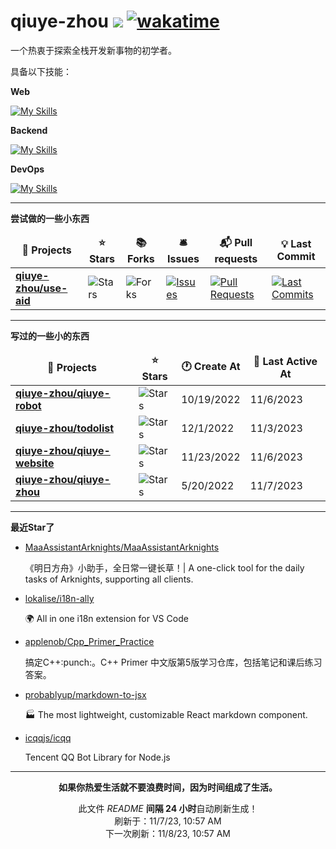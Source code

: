 # qiuye-zhou ![](https://visitor-badge.laobi.icu/badge?page_id=qiuye-zhou.readme) [![wakatime](https://wakatime.com/badge/user/9213dc96-df0d-4e66-b0bb-50f9e04e988c.svg)](https://wakatime.com/@9213dc96-df0d-4e66-b0bb-50f9e04e988c)

一个热衷于探索全栈开发新事物的初学者。

具备以下技能：

**Web**

[![My Skills](https://skillicons.dev/icons?i=html,css,js,ts,vue,sass,tailwind,vite,react,nextjs,jest,rollupjs&perline=10)](https://skillicons.dev)

**Backend**

[![My Skills](https://skillicons.dev/icons?i=nestjs,express,nodejs,mysql,mongodb,redis&perline=10)](https://skillicons.dev)

**DevOps**

[![My Skills](https://skillicons.dev/icons?i=github,vscode,git,stackoverflow,githubactions&perline=10)](https://skillicons.dev)

------------

**尝试做的一些小东西**

<table><thead align=center><tr border: none;><td><b>🎁 Projects</b></td><td><b>⭐ Stars</b></td><td><b>📚 Forks</b></td><td><b>🛎 Issues</b></td><td><b>📬 Pull requests</b></td><td><b>💡 Last Commit</b></td></tr></thead><tbody><tr><td><a href=https://github.com/qiuye-zhou/use-aid><b>qiuye-zhou/use-aid</b></a></td><td><img alt=Stars src="https://img.shields.io/github/stars/qiuye-zhou/use-aid?style=flat-square&labelColor=343b41"></td><td><img alt=Forks src="https://img.shields.io/github/forks/qiuye-zhou/use-aid?style=flat-square&labelColor=343b41"></td><td><a href=https://github.com/qiuye-zhou/use-aid/issues target=_blank><img alt=Issues src="https://img.shields.io/github/issues/qiuye-zhou/use-aid?style=flat-square&labelColor=343b41"></a></td><td><a href=https://github.com/qiuye-zhou/use-aid/pulls target=_blank><img alt="Pull Requests"src="https://img.shields.io/github/issues-pr/qiuye-zhou/use-aid?style=flat-square&labelColor=343b41"></a></td><td><a href=https://github.com/qiuye-zhou/use-aid/commits target=_blank><img alt="Last Commits"src="https://img.shields.io/github/last-commit/qiuye-zhou/use-aid?style=flat-square&labelColor=343b41"></a></td></tr></tbody></table>

------------


**写过的一些小的东西**

<table><thead align=center><tr border: none;><td><b>🎁 Projects</b></td><td><b>⭐ Stars</b></td><td><b>🕐 Create At</b></td><td><b>📅 Last Active At</b></td></tr></thead><tbody><tr><td><a href=https://github.com/qiuye-zhou/qiuye-robot target=_blank><b>qiuye-zhou/qiuye-robot</b></a></td><td><img alt=Stars src="https://img.shields.io/github/stars/qiuye-zhou/qiuye-robot?style=flat-square&labelColor=343b41"></td><td>10/19/2022</td><td>11/6/2023</td></tr><tr><td><a href=https://github.com/qiuye-zhou/todolist target=_blank><b>qiuye-zhou/todolist</b></a></td><td><img alt=Stars src="https://img.shields.io/github/stars/qiuye-zhou/todolist?style=flat-square&labelColor=343b41"></td><td>12/1/2022</td><td>11/3/2023</td></tr><tr><td><a href=https://github.com/qiuye-zhou/qiuye-website target=_blank><b>qiuye-zhou/qiuye-website</b></a></td><td><img alt=Stars src="https://img.shields.io/github/stars/qiuye-zhou/qiuye-website?style=flat-square&labelColor=343b41"></td><td>11/23/2022</td><td>11/6/2023</td></tr><tr><td><a href=https://github.com/qiuye-zhou/qiuye-zhou target=_blank><b>qiuye-zhou/qiuye-zhou</b></a></td><td><img alt=Stars src="https://img.shields.io/github/stars/qiuye-zhou/qiuye-zhou?style=flat-square&labelColor=343b41"></td><td>5/20/2022</td><td>11/7/2023</td></tr></tbody></table>

------------

**最近Star了**

<ul><li><a href=https://github.com/MaaAssistantArknights/MaaAssistantArknights>MaaAssistantArknights/MaaAssistantArknights</a><p>《明日方舟》小助手，全日常一键长草！| A one-click tool for the daily tasks of Arknights, supporting all clients.</p></li><li><a href=https://github.com/lokalise/i18n-ally>lokalise/i18n-ally</a><p>🌍 All in one i18n extension for VS Code</p></li><li><a href=https://github.com/applenob/Cpp_Primer_Practice>applenob/Cpp_Primer_Practice</a><p>搞定C++:punch:。C++ Primer 中文版第5版学习仓库，包括笔记和课后练习答案。</p></li><li><a href=https://github.com/probablyup/markdown-to-jsx>probablyup/markdown-to-jsx</a><p>🏭 The most lightweight, customizable React markdown component.</p></li><li><a href=https://github.com/icqqjs/icqq>icqqjs/icqq</a><p>Tencent QQ Bot Library for Node.js</p></li></ul>

------------

<p align=center><strong>如果你热爱生活就不要浪费时间，因为时间组成了生活。</strong></p>
<p align=center>此文件 <i>README</i> <b>间隔 24 小时</b>自动刷新生成！<br>刷新于：11/7/23, 10:57 AM<br>下一次刷新：11/8/23, 10:57 AM</p>

